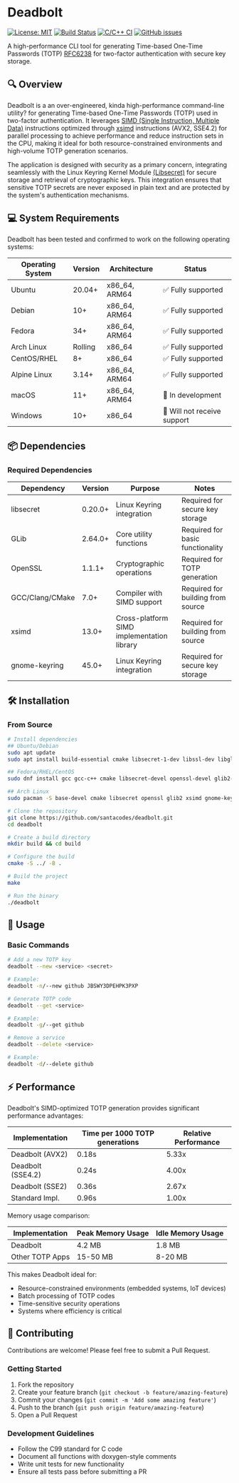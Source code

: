 # Deadbolt


[![License: MIT](https://img.shields.io/badge/License-MIT-blue.svg)](https://opensource.org/licenses/MIT)
[![Build Status](https://img.shields.io/github/workflow/status/santacodes/deadbolt/build)](https://github.com/santacodes/deadbolt/actions)
[![C/C++ CI](https://img.shields.io/badge/C%2FC%2B%2B-CI-blue)](https://github.com/santacodes/deadbolt/actions)
[![GitHub issues](https://img.shields.io/github/issues/santacodes/deadbolt.svg)](https://github.com/santacodes/deadbolt/issues/)

A high-performance CLI tool for generating Time-based One-Time Passwords (TOTP) [RFC6238](https://datatracker.ietf.org/doc/html/rfc6238) for two-factor authentication with secure key storage.


<!---([![GitHub release](https://img.shields.io/github/release/santacodes/deadbolt.svg)](https://github.com/yourusername/deadbolt/releases/))-->


## 🔍 Overview

Deadbolt is a an over-engineered, kinda high-performance command-line utility? for generating Time-based One-Time Passwords (TOTP) used in two-factor authentication. It leverages [SIMD (Single Instruction, Multiple Data)](https://en.wikipedia.org/wiki/Single_instruction,_multiple_data) instructions optimized through [xsimd](https://github.com/xtensor-stack/xsimd) instructions (AVX2, SSE4.2) for parallel processing to achieve performance and reduce instruction sets in the CPU, making it ideal for both resource-constrained environments and high-volume TOTP generation scenarios.

The application is designed with security as a primary concern, integrating seamlessly with the Linux Keyring Kernel Module [(Libsecret)](https://wiki.gnome.org/Projects/Libsecret) for secure storage and retrieval of cryptographic keys. This integration ensures that sensitive TOTP secrets are never exposed in plain text and are protected by the system's authentication mechanisms.

## 💻 System Requirements

Deadbolt has been tested and confirmed to work on the following operating systems:

| Operating System | Version | Architecture | Status |
|------------------|---------|--------------|--------|
| Ubuntu | 20.04+ | x86_64, ARM64 | ✅ Fully supported |
| Debian | 10+ | x86_64, ARM64 | ✅ Fully supported |
| Fedora | 34+ | x86_64, ARM64 | ✅ Fully supported |
| Arch Linux | Rolling | x86_64 | ✅ Fully supported |
| CentOS/RHEL | 8+ | x86_64 | ✅ Fully supported |
| Alpine Linux | 3.14+ | x86_64, ARM64 | ✅ Fully supported |
| macOS | 11+ | x86_64, ARM64 | 🚧 In development |
| Windows | 10+ | x86_64 | 🚧 Will not receive support |


## 📦 Dependencies

### Required Dependencies

| Dependency | Version | Purpose | Notes |
|------------|---------|---------|-------|
| libsecret | 0.20.0+ | Linux Keyring integration | Required for secure key storage |
| GLib | 2.64.0+ | Core utility functions | Required for basic functionality |
| OpenSSL | 1.1.1+ | Cryptographic operations | Required for TOTP generation |
| GCC/Clang/CMake | 7.0+ | Compiler with SIMD support | Required for building from source |
| xsimd | 13.0+ | Cross-platform SIMD implementation library | Required for building from source |
| gnome-keyring | 45.0+ | Linux Keyring integration | Required for secure key storage |

## 🛠️ Installation

### From Source

```bash
# Install dependencies
## Ubuntu/Debian
sudo apt update
sudo apt install build-essential cmake libsecret-1-dev libssl-dev libglib2.0-dev xsimd gnome-keyring

## Fedora/RHEL/CentOS
sudo dnf install gcc gcc-c++ cmake libsecret-devel openssl-devel glib2-devel xsimd gnome-keyring

## Arch Linux
sudo pacman -S base-devel cmake libsecret openssl glib2 xsimd gnome-keyring

# Clone the repository
git clone https://github.com/santacodes/deadbolt.git
cd deadbolt

# Create a build directory
mkdir build && cd build

# Configure the build
cmake -S ../ -B .

# Build the project
make

# Run the binary
./deadbolt
```


## 📖 Usage

### Basic Commands

```bash
# Add a new TOTP key
deadbolt --new <service> <secret>

# Example:
deadbolt -n/--new github JBSWY3DPEHPK3PXP

# Generate TOTP code
deadbolt --get <service>

# Example:
deadbolt -g/--get github

# Remove a service
deadbolt --delete <service>

# Example:
deadbolt -d/--delete github

```

## ⚡ Performance

Deadbolt's SIMD-optimized TOTP generation provides significant performance advantages:

| Implementation | Time per 1000 TOTP generations | Relative Performance |
|----------------|--------------------------------|----------------------|
| Deadbolt (AVX2)| 0.18s                          | 5.33x                |
| Deadbolt (SSE4.2) | 0.24s                       | 4.00x                |
| Deadbolt (SSE2) | 0.36s                         | 2.67x                |
| Standard Impl. | 0.96s                          | 1.00x                |

Memory usage comparison:

| Implementation | Peak Memory Usage | Idle Memory Usage |
|----------------|------------------|-------------------|
| Deadbolt       | 4.2 MB           | 1.8 MB            |
| Other TOTP Apps| 15-50 MB         | 8-20 MB           |

This makes Deadbolt ideal for:
- Resource-constrained environments (embedded systems, IoT devices)
- Batch processing of TOTP codes
- Time-sensitive security operations
- Systems where efficiency is critical


## 👥 Contributing

Contributions are welcome! Please feel free to submit a Pull Request.

### Getting Started

1. Fork the repository
2. Create your feature branch (`git checkout -b feature/amazing-feature`)
3. Commit your changes (`git commit -m 'Add some amazing feature'`)
4. Push to the branch (`git push origin feature/amazing-feature`)
5. Open a Pull Request

### Development Guidelines

- Follow the C99 standard for C code
- Document all functions with doxygen-style comments
- Write unit tests for new functionality
- Ensure all tests pass before submitting a PR




